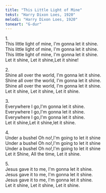 ```yaml
---
title: "This Little Light of Mine"
tekst: "Harry Dixon Loes, 1920"
melodi: "Harry Dixon Loes, 1920"
toneart: "G-dur"
---
```


1\.\
This little light of mine, I'm gonna let it shine.\
This little light of mine, I'm gonna let it shine.\
This little light of mine, I'm gonna let it shine.\
Let it shine, Let it shine,Let it shine!

2\.\
Shine all over the world, I'm gonna let it shine.\
Shine all over the world, I'm gonna let it shine.\
Shine all over the world, I'm gonna let it shine.\
Let it shine, Let it shine, Let it shine.

3\.\
Everywhere I go,I'm gonna let it shine.\
Everywhere I go,I'm gonna let it shine.\
Everywhere I go,I'm gonna let it shine.\
Let it shine,Let it shine,let it shine.

4\.\
Under a bushel Oh no!,I'm going to let it shine\
Under a bushel Oh no!,I'm going to let it shine\
Under a bushel Oh no!,I'm going to let it shine\
Let it Shine, All the time, Let it shine.

5\.\
Jesus gave it to me, I'm gonna let it shine.\
Jesus gave it to me, I'm gonna let it shine.\
Jesus gave it to me, I'm gonna let it shine.\
Let it shine, Let it shine, Let it shine.